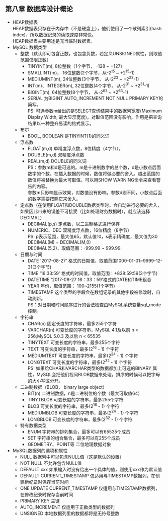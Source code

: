 ## 第八章 数据库设计概论
- HEAP数据表  
	HEAP数据表只存在于内存中（不是硬盘上），他们使用了一个散列索引(hash index)，所以数据记录的读取速度非常快。  
	HEAP数据表主要用途是充当临时数据表。
- MySQL 数据类型
	- 整数（默认即可包含正数，也包含负数，若定义UNSIGNED属性，则取值范围仅限正数）
		- TINYINT(m), 8位整数（1个字节， -128 ~ +127）
		- SMALLINT(m)， 16位整数(2个字节，从-2<sup>15</sup> ~ +2<sup>15</sup>-1)
		- MEDIUMINT(m), 24位整数(3个字节， 从-2<sup>23</sup> ~ +2<sup>23</sup>-1)
		- INT(m)、INTEGER(m), 32位整数(4个字节， 从-2<sup>31</sup> ~ +2<sup>31</sup>-1)
		- BIGINT(m), 64位整数(8个字节， 从-2<sup>63</sup> ~ +2<sup>63</sup>-1)  
		- SERIAL 为BIGINT AUTO_INCREMENT NOT NULL PRIMARY KEY的简写。  
		PS: 可选参数m给出的是SELECT查询结果中的数据列宽度(Maximum Display Width, 最大显示宽度)，对取值范围没有影响。作用是把查询结果以一种整齐易读的格式显示。  
	- 布尔
		- BOOL, BOOLEAN 是TINYINT(1)的同义词
	- 浮点数
		- FLOAT(m,d) 单精度浮点数，8位精度（4字节）。
		- DOUBLE(m,d) 双精度浮点数
		- REAL(m,d) DOUBLE的同义词  
		PS：参数m和d是可选的。m是十进制数字的总个数，d是小数点后面数字的个数。在插入数据的时候，数值将做必要的舍入。超出范围的数值将被替换为最大可取值。可以用SHOW WARNING命令来查看警告的内容。  
  		参数m只影响显示效果，对数值没有影响。参数d则不同，小数点后面的数字需要按照它来舍入。
	- 定点数（在使用FLOAT和DOUBLE数据类型时，会自动进行必要的舍入，如果因此带来的误差不可接受（比如处理财务数据时），就应该选择DECIMAL）  
		- DECIMAL(p,s)  定点数，以二进制格式进行保存 
		- NUMERIC、DEC 双精度浮点数，16位精度（8字节）  
		PS: p表示范围，最大值65，默认值10，s表示精确度，最大值为30  
		DECIMAL(M) =  DECIMAL(M,0)  
		DECIMAL(5,2)，取值范围：-999.99 ~ 999.99.
	- 日期与时间
		- DATE '2017-08-27' 格式的日期值，取值范围1000-01-01~9999-12-31(3个字节)
		- TIME '16:33:59' 格式的时间值，取值范围：+838:59:59(3个字节)
		- DATETIME '2017-08-27 16：33：59'格式的DATE和TIME组合
		- YEAR 年份，取值范围： 100~2155(1个字节)
		- TIMESTAMP 这个类型的字段会在数组记录的其他字段被修改时，自动刷新。  
		PS：对日期和时间顺序进行的合法检查由MySQL系统变量sql_mode控制。
	- 字符串
		- CHAR(n) 固定长度的字符串，最多255个字符
		- VARCHAR(n) 可变长度的字符串，MySQL 4.1及以前 n < 256;MySQL 5.0.3 及以后 n < 65535
		- TINYTEXT 可变长度的字符串，最多255个字符
		- TEXT 可变长度的字符串，最多(2<sup>16</sup> - 1) 个字符
		- MEDIUMTEXT 可变长度的字符串，最多(2<sup>24</sup> - 1) 个字符
		- LONGTEXT 可变长度的字符串，最多(2<sup>32</sup> - 1) 个字符  
		PS: 如果给CHAR和VARCHAR类型的数据都加上可选的BINARY 属性，MySQL会把他们视同BLOB数据来处理，排序的时候可以把字母的大小写区分开。
	- 二进制数据（BLOB， binary large object）
		- BIT(n) 二进制数据，n是二进制位的个数（最大可取值64）
		- TINYTBLOB 可变长度的字符串，最多255个字符
		- BLOB 可变长度的字符串，最多(2<sup>16</sup> - 1) 个字符
		- MEDIUMBLOB 可变长度的字符串，最多(2<sup>24</sup> - 1) 个字符
		- LONGBLOB 可变长度的字符串，最多(2<sup>32</sup> - 1) 个字符 
	- 特有数据类型
		- ENUM 字符串的排列集合，最多可以有65535个成员
		- SET 字符串的组合集合，最多可以有255个成员
		- GEOMETRY、POINT等 二位地理数据对象
- MySQL数据列的选项和属性
	- NULL 数据列中可以包含NULL值（这是默认的设置）
	- NOT NULL 不允许包含NULL值
	- DEFAULT xxx 如果输入时没有给出一个具体的值，则使用xxx作为默认值
	- DEFAULT CURRENT_TIMESTAMP 仅适用与TIMESTAMP数据列，在创建新纪录时保存当前时间
	- ONE UPDATE CURRENT_TIMESTAMP 仅适用与TIMESTAMP数据列，在修改纪录时保存当前时间
	- PRIMARY KEY 主键
	- AUTO_INCREMENT 仅适用于正数类型的数据列
	- UNSIGNED 本地数据列里的数据都将是无符号整数
		